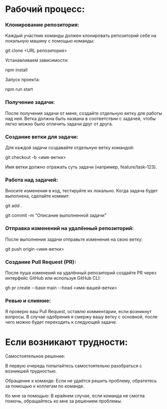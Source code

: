 <h1>Рабочий процесс:</h1>

<h3>Клонирование репозитория:</h3>

Каждый участник команды должен клонировать репозиторий себе на локальную машину с помощью команды:

git clone <URL репозитория>

Устанавливаем зависимости: 

npm install

Запуск проекта:

npm run start

<h3>Получение задачи:</h3>

После получения задачи от меня, создайте отдельную ветку для работы над ней. Ветка должна быть названа в соответствии с задачей, чтобы легко можно было отличить задачи друг от друга.

<h3>Создание ветки для задачи:</h3>

Для каждой задачи создавайте отдельную ветку командой:

git checkout -b <имя-ветки>

Имя ветки должно отражать суть задачи (например, feature/task-123).

<h3>Работа над задачей:</h3>

Вносите изменения в код, тестируйте их локально. Когда задача будет выполнена, сделайте коммит:

git add .

git commit -m "Описание выполненной задачи"

<h3>Отправка изменений на удалённый репозиторий:</h3>

После выполнения задачи отправьте изменения на свою ветку:

git push origin <имя-ветки>

<h3>Создание Pull Request (PR):</h3>

После пуша изменений на удалённый репозиторий создайте PR через интерфейс GitHub или используя GitHub CLI:

gh pr create --base main --head <имя-вашей-ветки>

<h3>Ревью и слияние:</h3>

Я проверю ваш Pull Request, оставлю комментарии, если возникнут вопросы. В случае одобрения я смержу вашу ветку с основной, после чего можно будет переходить к следующей задаче.

<h1>Если возникают трудности:</h1>

Самостоятельное решение:

В первую очередь попытайтесь самостоятельно разобраться с возникшей трудностью.

Обращение к команде:
Если не удаётся решить проблему, обратитесь за помощью к коллегам по команде.

Ко мне за помощью:
В крайнем случае, если команда не смогла помочь, обращайтесь ко мне за решением проблемы.
